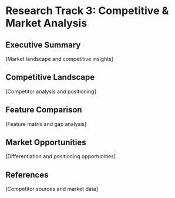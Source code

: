# Research Track 3: Competitive & Market Analysis

## Executive Summary
[Market landscape and competitive insights]

## Competitive Landscape
[Competitor analysis and positioning]

## Feature Comparison
[Feature matrix and gap analysis]

## Market Opportunities
[Differentiation and positioning opportunities]

## References
[Competitor sources and market data]